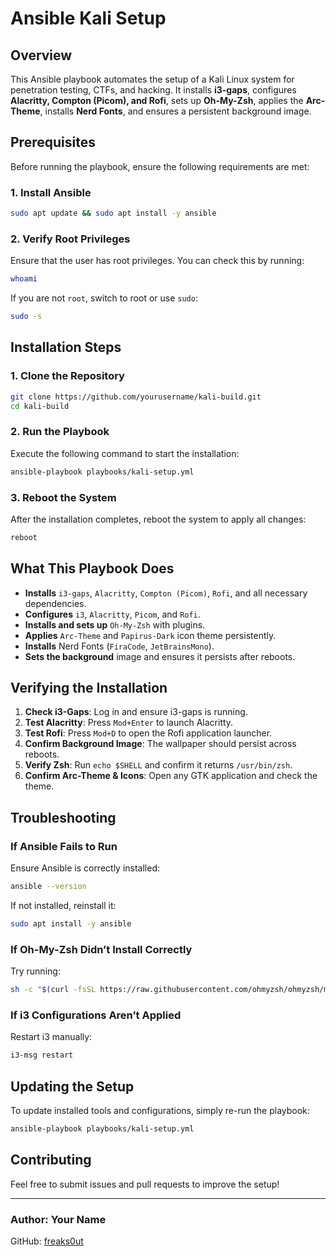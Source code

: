 # Ansible Kali Setup

## Overview
This Ansible playbook automates the setup of a Kali Linux system for penetration testing, CTFs, and hacking. It installs **i3-gaps**, configures **Alacritty, Compton (Picom), and Rofi**, sets up **Oh-My-Zsh**, applies the **Arc-Theme**, installs **Nerd Fonts**, and ensures a persistent background image.

## Prerequisites
Before running the playbook, ensure the following requirements are met:

### 1. Install Ansible
```bash
sudo apt update && sudo apt install -y ansible
```

### 2. Verify Root Privileges
Ensure that the user has root privileges. You can check this by running:
```bash
whoami
```
If you are not `root`, switch to root or use `sudo`:
```bash
sudo -s
```

## Installation Steps

### 1. Clone the Repository
```bash
git clone https://github.com/yourusername/kali-build.git
cd kali-build
```

### 2. Run the Playbook
Execute the following command to start the installation:
```bash
ansible-playbook playbooks/kali-setup.yml
```

### 3. Reboot the System
After the installation completes, reboot the system to apply all changes:
```bash
reboot
```

## What This Playbook Does
- **Installs** `i3-gaps`, `Alacritty`, `Compton (Picom)`, `Rofi`, and all necessary dependencies.
- **Configures** `i3`, `Alacritty`, `Picom`, and `Rofi`.
- **Installs and sets up** `Oh-My-Zsh` with plugins.
- **Applies** `Arc-Theme` and `Papirus-Dark` icon theme persistently.
- **Installs** Nerd Fonts (`FiraCode`, `JetBrainsMono`).
- **Sets the background** image and ensures it persists after reboots.

## Verifying the Installation
1. **Check i3-Gaps**: Log in and ensure i3-gaps is running.
2. **Test Alacritty**: Press `Mod+Enter` to launch Alacritty.
3. **Test Rofi**: Press `Mod+D` to open the Rofi application launcher.
4. **Confirm Background Image**: The wallpaper should persist across reboots.
5. **Verify Zsh**: Run `echo $SHELL` and confirm it returns `/usr/bin/zsh`.
6. **Confirm Arc-Theme & Icons**: Open any GTK application and check the theme.

## Troubleshooting
### If Ansible Fails to Run
Ensure Ansible is correctly installed:
```bash
ansible --version
```
If not installed, reinstall it:
```bash
sudo apt install -y ansible
```

### If Oh-My-Zsh Didn’t Install Correctly
Try running:
```bash
sh -c "$(curl -fsSL https://raw.githubusercontent.com/ohmyzsh/ohmyzsh/master/tools/install.sh)"
```

### If i3 Configurations Aren’t Applied
Restart i3 manually:
```bash
i3-msg restart
```

## Updating the Setup
To update installed tools and configurations, simply re-run the playbook:
```bash
ansible-playbook playbooks/kali-setup.yml
```

## Contributing
Feel free to submit issues and pull requests to improve the setup!

---
### Author: Your Name
GitHub: [freaks0ut](https://github.com/freaks0ut)

